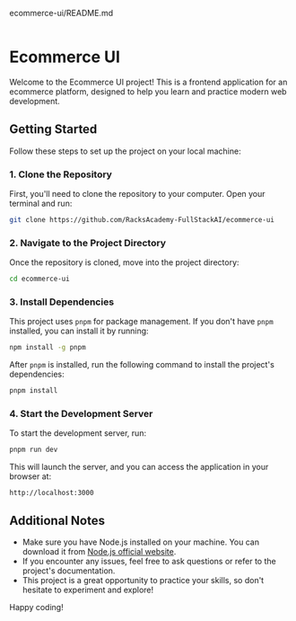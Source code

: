 ecommerce-ui/README.md
```

```
# Ecommerce UI

Welcome to the Ecommerce UI project! This is a frontend application for an ecommerce platform, designed to help you learn and practice modern web development.

## Getting Started

Follow these steps to set up the project on your local machine:

### 1. Clone the Repository

First, you'll need to clone the repository to your computer. Open your terminal and run:

```bash
git clone https://github.com/RacksAcademy-FullStackAI/ecommerce-ui
```

### 2. Navigate to the Project Directory

Once the repository is cloned, move into the project directory:

```bash
cd ecommerce-ui
```

### 3. Install Dependencies

This project uses `pnpm` for package management. If you don't have `pnpm` installed, you can install it by running:

```bash
npm install -g pnpm
```

After `pnpm` is installed, run the following command to install the project's dependencies:

```bash
pnpm install
```

### 4. Start the Development Server

To start the development server, run:

```bash
pnpm run dev
```

This will launch the server, and you can access the application in your browser at:

```
http://localhost:3000
```

## Additional Notes

- Make sure you have Node.js installed on your machine. You can download it from [Node.js official website](https://nodejs.org/).
- If you encounter any issues, feel free to ask questions or refer to the project's documentation.
- This project is a great opportunity to practice your skills, so don't hesitate to experiment and explore!

Happy coding!
